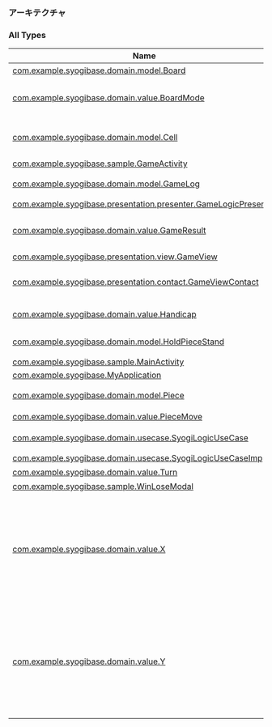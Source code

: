 

### アーキテクチャ

### All Types

| Name | Summary |
|---|---|
| [com.example.syogibase.domain.model.Board](../com.example.syogibase.domain.model/-board/index.md) | 将棋盤 |
| [com.example.syogibase.domain.value.BoardMode](../com.example.syogibase.domain.value/-board-mode/index.md) | 将棋盤のモード設定の種類 |
| [com.example.syogibase.domain.model.Cell](../com.example.syogibase.domain.model/-cell/index.md) | 将棋盤のマスの情報クラス |
| [com.example.syogibase.sample.GameActivity](../com.example.syogibase.sample/-game-activity/index.md) |  |
| [com.example.syogibase.domain.model.GameLog](../com.example.syogibase.domain.model/-game-log/index.md) | １手の指し手のログ |
| [com.example.syogibase.presentation.presenter.GameLogicPresenter](../com.example.syogibase.presentation.presenter/-game-logic-presenter/index.md) |  |
| [com.example.syogibase.domain.value.GameResult](../com.example.syogibase.domain.value/-game-result/index.md) | 対局終了の判定結果の種類 |
| [com.example.syogibase.presentation.view.GameView](../com.example.syogibase.presentation.view/-game-view/index.md) |  |
| [com.example.syogibase.presentation.contact.GameViewContact](../com.example.syogibase.presentation.contact/-game-view-contact/index.md) | GameViewのContact定義 |
| [com.example.syogibase.domain.value.Handicap](../com.example.syogibase.domain.value/-handicap/index.md) | ハンデの種類 |
| [com.example.syogibase.domain.model.HoldPieceStand](../com.example.syogibase.domain.model/-hold-piece-stand/index.md) | 持ち駒の定義クラス |
| [com.example.syogibase.sample.MainActivity](../com.example.syogibase.sample/-main-activity/index.md) |  |
| [com.example.syogibase.MyApplication](../com.example.syogibase/-my-application/index.md) |  |
| [com.example.syogibase.domain.model.Piece](../com.example.syogibase.domain.model/-piece/index.md) | 将棋で使う駒の種類 |
| [com.example.syogibase.domain.value.PieceMove](../com.example.syogibase.domain.value/-piece-move/index.md) | 駒の動き |
| [com.example.syogibase.domain.usecase.SyogiLogicUseCase](../com.example.syogibase.domain.usecase/-syogi-logic-use-case/index.md) | 将棋ロジック |
| [com.example.syogibase.domain.usecase.SyogiLogicUseCaseImp](../com.example.syogibase.domain.usecase/-syogi-logic-use-case-imp/index.md) |  |
| [com.example.syogibase.domain.value.Turn](../com.example.syogibase.domain.value/-turn/index.md) | 手番の種類 |
| [com.example.syogibase.sample.WinLoseModal](../com.example.syogibase.sample/-win-lose-modal/index.md) |  |
| [com.example.syogibase.domain.value.X](../com.example.syogibase.domain.value/-x/index.md) | 将棋盤のX軸 1~将棋盤のX軸の上限までの値でバリデート 範囲外なら0(盤外)に設定 |
| [com.example.syogibase.domain.value.Y](../com.example.syogibase.domain.value/-y/index.md) | 将棋盤のY軸 1~将棋盤のY軸の上限までの値でバリデート 範囲外なら0(盤外)に設定 |
